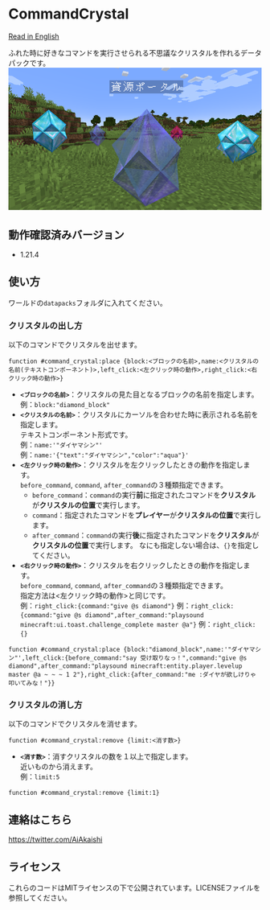 # CommandCrystal

[Read in English](README.md)

ふれた時に好きなコマンドを実行させられる不思議なクリスタルを作れるデータパックです。  
![サンプル画像](sample_image.png)

## 動作確認済みバージョン

- 1.21.4

## 使い方

ワールドの`datapacks`フォルダに入れてください。  

### クリスタルの出し方

以下のコマンドでクリスタルを出せます。  

`function #command_crystal:place {block:<ブロックの名前>,name:<クリスタルの名前(テキストコンポーネント)>,left_click:<左クリック時の動作>,right_click:<右クリック時の動作>}`

- **`<ブロックの名前>`**：クリスタルの見た目となるブロックの名前を指定します。  
  例：`block:"diamond_block"`
- **`<クリスタルの名前>`**：クリスタルにカーソルを合わせた時に表示される名前を指定します。  
  テキストコンポーネント形式です。  
  例：`name:'"ダイヤマシン"'`  
  例：`name:'{"text":"ダイヤマシン","color":"aqua"}'`
- **`<左クリック時の動作>`**：クリスタルを左クリックしたときの動作を指定します。  
  `before_command`, `command`, `after_command`の３種類指定できます。  
  - `before_command`：`command`の実行**前**に指定されたコマンドを**クリスタル**が**クリスタルの位置**で実行します。  
  - `command`：指定されたコマンドを**プレイヤー**が**クリスタルの位置**で実行します。  
  - `after_command`：`command`の実行**後**に指定されたコマンドを**クリスタル**が**クリスタルの位置**で実行します。
  なにも指定しない場合は、`{}`を指定してください。
- **`<右クリック時の動作>`**：クリスタルを右クリックしたときの動作を指定します。  
  `before_command`, `command`, `after_command`の３種類指定できます。  
  指定方法は<左クリック時の動作>と同じです。  
  例：`right_click:{command:"give @s diamond"}`
  例：`right_click:{command:"give @s diamond",after_command:"playsound minecraft:ui.toast.challenge_complete master @a"}`
  例：`right_click:{}`

```mcfunction
function #command_crystal:place {block:"diamond_block",name:'"ダイヤマシン"',left_click:{before_command:"say 受け取りなっ！",command:"give @s diamond",after_command:"playsound minecraft:entity.player.levelup master @a ~ ~ ~ 1 2"},right_click:{after_command:"me :ダイヤが欲しけりゃ叩いてみな！"}}
```

### クリスタルの消し方

以下のコマンドでクリスタルを消せます。  

`function #command_crystal:remove {limit:<消す数>}`

- **`<消す数>`**：消すクリスタルの数を１以上で指定します。  
  近いものから消えます。  
  例：`limit:5`

```mcfunction
function #command_crystal:remove {limit:1}
```

## 連絡はこちら

<https://twitter.com/AiAkaishi>

## ライセンス

これらのコードはMITライセンスの下で公開されています。LICENSEファイルを参照してください。

